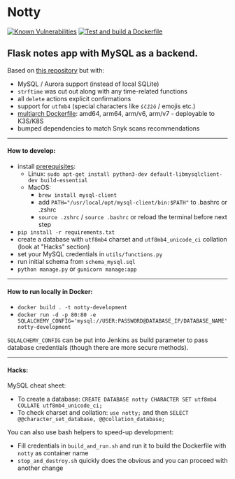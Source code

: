 # Notty

[![Known Vulnerabilities](https://snyk.io/test/github/JakubBialoskorski/notty/badge.svg)](https://snyk.io/test/github/JakubBialoskorski/notty) [![Test and build a Dockerfile](https://github.com/JakubBialoskorski/notty/actions/workflows/testAndBuildDockerfile.yml/badge.svg)](https://github.com/JakubBialoskorski/notty/actions/workflows/testAndBuildDockerfile.yml)

Flask notes app with MySQL as a backend.
---
Based on [this repository](https://github.com/OmkarPathak/A-Simple-Note-Taking-Web-App) but with:
* MySQL / Aurora support (instead of local SQLite)
* `strftime` was cut out along with any time-related functions
* all `delete` actions explicit confirmations
* support for `utfmb4` (special characters like `śćźżó` / emojis etc.)
* [multiarch Dockerfile](.github/workflows/testAndBuildDockerfile.yml): amd64, arm64, arm/v6, arm/v7 - deployable to K3S/K8S
* bumped dependencies to match Snyk scans recommendations
---
#### How to develop:
* install [prerequisites](https://pypi.org/project/mysqlclient/):
    * Linux: `sudo apt-get install python3-dev default-libmysqlclient-dev build-essential`
    * MacOS:
        * `brew install mysql-client`
        * add `PATH="/usr/local/opt/mysql-client/bin:$PATH"` to .bashrc or .zshrc
        * `source .zshrc` / `source .bashrc` or reload the terminal before next step
* `pip install -r requirements.txt`
* create a database with `utf8mb4` charset and `utf8mb4_unicode_ci` collation (look at "Hacks" section)
* set your MySQL credentials in `utils/functions.py`
* run initial schema from `schema_mysql.sql`
* `python manage.py` or `gunicorn manage:app`
---
#### How to run locally in Docker:
* `docker build . -t notty-development`
* `docker run -d -p 80:80 -e SQLALCHEMY_CONFIG='mysql://USER:PASSWORD@DATABASE_IP/DATABASE_NAME' notty-development`

`SQLALCHEMY_CONFIG` can be put into Jenkins as build parameter to pass database credentials (though there are more secure methods).

---
#### Hacks:

MySQL cheat sheet:
* To create a database: `CREATE DATABASE notty CHARACTER SET utf8mb4 COLLATE utf8mb4_unicode_ci;`
* To check charset and collation: `use notty;` and then `SELECT @@character_set_database, @@collation_database;`

You can also use bash helpers to speed-up development:
* Fill credentials in `build_and_run.sh` and run it to build the Dockerfile with `notty` as container name
* `stop_and_destroy.sh` quickly does the obvious and you can proceed with another change